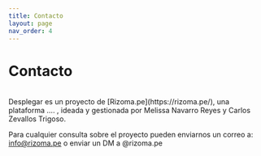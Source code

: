 ```yaml
---
title: Contacto
layout: page
nav_order: 4
---
```


# Contacto
<br />
Desplegar es un proyecto de [Rizoma.pe](https://rizoma.pe/), una plataforma …. , ideada y gestionada por Melissa Navarro Reyes y Carlos Zevallos Trigoso.

Para cualquier consulta sobre el proyecto pueden enviarnos un correo a: info@rizoma.pe o enviar un DM a @rizoma.pe

